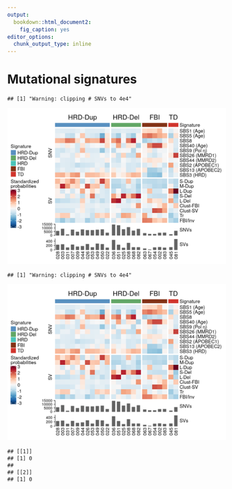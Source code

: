 ```yaml
---
output:
  bookdown::html_document2:
    fig_caption: yes
editor_options:
  chunk_output_type: inline
---
```


# Mutational signatures










```
## [1] "Warning: clipping # SNVs to 4e4"
```

<img src="310_mutational_signatures_files/figure-html/unnamed-chunk-4-1.png" width="614.4" />

```
## [1] "Warning: clipping # SNVs to 4e4"
```

<img src="310_mutational_signatures_files/figure-html/unnamed-chunk-4-2.png" width="614.4" />


```
## [[1]]
## [1] 0
## 
## [[2]]
## [1] 0
```
